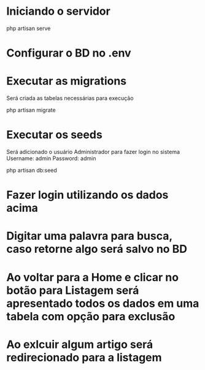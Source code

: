 # Iniciando o servidor
php artisan serve

# Configurar o BD no .env

# Executar as migrations
Será criada as tabelas necessárias para execução

php artisan migrate

# Executar os seeds
Será adicionado o usuário Administrador para fazer login no sistema
Username: admin
Password: admin

php artisan db:seed

# Fazer login utilizando os dados acima

# Digitar uma palavra para busca, caso retorne algo será salvo no BD

# Ao voltar para a Home e clicar no botão para Listagem será apresentado todos os dados em uma tabela com opção para exclusão

# Ao exlcuir algum artigo será redirecionado para a listagem